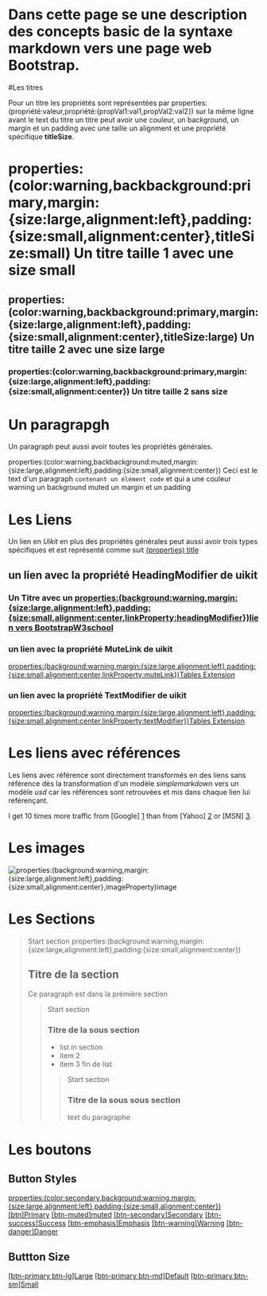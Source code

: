 # Dans cette page se une description des concepts basic de la syntaxe markdown vers une page web Bootstrap.

#Les titres

Pour un titre les propriétés sont représentées par properties:(propriété:valeur,propriété:{propVal1:val1,propVal2:val2}) sur la même ligne avant le text du titre un titre peut avoir une couleur, un background, un margin et un padding avec une taille un alignment et une propriété spécifique **titleSize**.

# properties:(color:warning,backbackground:primary,margin:{size:large,alignment:left},padding:{size:small,alignment:center},titleSize:small) Un titre taille 1 avec une size small

## properties:(color:warning,backbackground:primary,margin:{size:large,alignment:left},padding:{size:small,alignment:center},titleSize:large) Un titre taille 2 avec une size large

### properties:(color:warning,backbackground:primary,margin:{size:large,alignment:left},padding:{size:small,alignment:center}) Un titre taille 2 sans size


# Un paragrapgh

Un paragraph peut aussi avoir toutes les propriétés générales.

properties:(color:warning,backbackground:muted,margin:{size:large,alignment:left},padding:{size:small,alignment:center})
Ceci est le text d'un paragraph `contenant un élément code` et qui a une couleur warning un background muted un margin et un padding

# Les Liens

Un lien en *Uikit* en plus des propriétés générales peut aussi avoir trois types spécifiques et est représenté comme suit [(properties) title](url)

## un lien avec la propriété **HeadingModifier** de uikit

### Un Titre avec un  [properties:(background:warning,margin:{size:large,alignment:left},padding:{size:small,alignment:center,linkProperty:headingModifier})lien vers BootstrapW3school](https://www.w3schools.com/bootstrap4/default.asp)

### un lien avec la propriété **MuteLink** de uikit

[properties:(background:warning,margin:{size:large,alignment:left},padding:{size:small,alignment:center,linkProperty:muteLink})Tables Extension](https://github.com/vsch/flexmark-java/wiki/Tables-Extension)

### un lien avec la propriété **TextModifier** de uikit

[properties:(background:warning,margin:{size:large,alignment:left},padding:{size:small,alignment:center,linkProperty:textModifier})Tables Extension](https://github.com/vsch/flexmark-java/wiki/Tables-Extension)

# Les liens avec références

Les liens avec référence sont directement transformés en des liens sans référence dès la transformation d'un modèle *simplemarkdown* vers un modèle *usd* car les références sont retrouvées et mis dans chaque lien lui référençant. 

I get 10 times more traffic from [Google] [1] than from
[Yahoo] [2] or [MSN] [3].

  [1]: http://google.com/        "Google"
  [2]: http://search.yahoo.com/  "Yahoo Search"
  [3]: http://search.msn.com/    "MSN Search"
  
# Les images

![properties:(background:warning,margin:{size:large,alignment:left},padding:{size:small,alignment:center},imageProperty)image](https://www.eclipse.org/images/egg-incubation.png)

# Les Sections

> Start section
> properties:(background:warning,margin:{size:large,alignment:left},padding:{size:small,alignment:center})
> ## Titre de la section
> Ce paragraph est dans la prémière section
> > Start section
> > ### Titre de la sous section
> > - list in section
> > - item 2
> > - item 3
> > fin de list
> > > Start section
> > > ### Titre de la sous sous section
> > > text du paragraphe


# Les boutons

## Button Styles

[properties:(color:secondary,background:warning,margin:{size:large,alignment:left},padding:{size:small,alignment:center})[btn]Primary](#)
[[btn-muted]muted](#)
[[btn-secondary]Secondary](#)
[[btn-success]Success](#)
[[btn-emphasis]Emphasis](#)
[[btn-warning]Warning](#)
[[btn-danger]Danger](#)


## Buttton Size

[[btn-primary btn-lg]Large](#)
[[btn-primary btn-md]Default](#)
[[btn-primary btn-sm]Small](#)